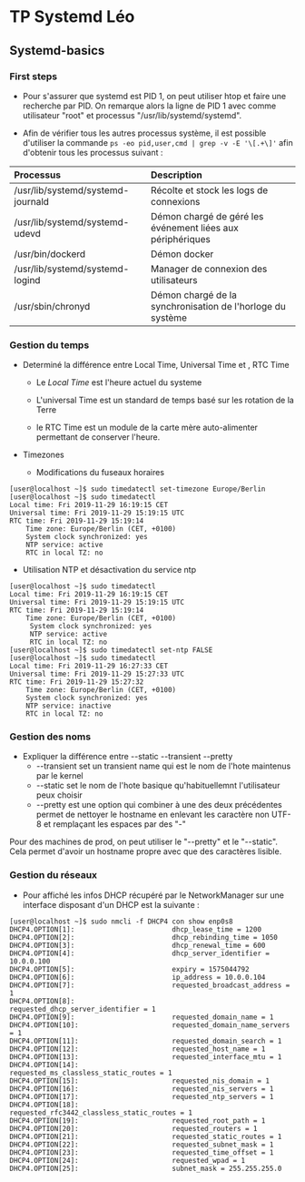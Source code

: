 # TP Systemd Léo

## Systemd-basics

### First steps

* Pour s'assurer que systemd est PID 1, on peut utiliser htop et faire une recherche par PID.
On remarque alors la ligne de PID 1 avec comme utilisateur "root" et processus "/usr/lib/systemd/systemd".

* Afin de vérifier tous les autres processus système, il est possible d'utiliser la commande ```ps -eo pid,user,cmd | grep -v -E '\[.+\]'``` afin d'obtenir tous les processus suivant :

| Processus     |  Description   |
|:------------|:-------------|
| /usr/lib/systemd/systemd-journald | Récolte et stock les logs de connexions |
| /usr/lib/systemd/systemd-udevd  | Démon chargé de géré les événement liées aux périphériques  |
| /usr/bin/dockerd | Démon docker |
| /usr/lib/systemd/systemd-logind | Manager de connexion des utilisateurs |
| /usr/sbin/chronyd | Démon chargé de la synchronisation de l'horloge du système |

### Gestion du temps

* Determiné la différence entre Local Time, Universal Time et , RTC Time

  * Le *Local Time* est l'heure actuel du systeme

  * L'universal Time est un standard de temps basé sur les rotation de la Terre

  * le RTC Time est un module de la carte mère auto-alimenter permettant de conserver l'heure.

* Timezones

  * Modifications du fuseaux horaires

```
[user@localhost ~]$ sudo timedatectl set-timezone Europe/Berlin
[user@localhost ~]$ sudo timedatectl
Local time: Fri 2019-11-29 16:19:15 CET
Universal time: Fri 2019-11-29 15:19:15 UTC
RTC time: Fri 2019-11-29 15:19:14
    Time zone: Europe/Berlin (CET, +0100)
    System clock synchronized: yes
    NTP service: active
    RTC in local TZ: no					   
```

* Utilisation NTP et désactivation du service ntp

```
[user@localhost ~]$ sudo timedatectl
Local time: Fri 2019-11-29 16:19:15 CET
Universal time: Fri 2019-11-29 15:19:15 UTC
RTC time: Fri 2019-11-29 15:19:14
    Time zone: Europe/Berlin (CET, +0100)
     System clock synchronized: yes
     NTP service: active
     RTC in local TZ: no
[user@localhost ~]$ sudo timedatectl set-ntp FALSE
[user@localhost ~]$ sudo timedatectl
Local time: Fri 2019-11-29 16:27:33 CET
Universal time: Fri 2019-11-29 15:27:33 UTC
RTC time: Fri 2019-11-29 15:27:32
    Time zone: Europe/Berlin (CET, +0100)
    System clock synchronized: yes
    NTP service: inactive
    RTC in local TZ: no	      
```

### Gestion des noms

* Expliquer la différence entre --static --transient --pretty
  * --transient set un transient name qui est le nom de l'hote maintenus par le kernel
  * --static set le nom de l'hote basique qu'habituellemnt l'utilisateur peux choisir
  * --pretty est une option qui combiner à une des deux précédentes permet de nettoyer le hostname en enlevant les caractère non UTF-8 et remplaçant les espaces par des "-"

Pour des machines de prod, on peut utiliser le "--pretty" et le "--static". Cela permet d'avoir un hostname propre avec que des caractères lisible.

### Gestion du réseaux

* Pour affiché les infos DHCP récupéré par le NetworkManager sur une interface disposant d'un DHCP est la suivante :

```
[user@localhost ~]$ sudo nmcli -f DHCP4 con show enp0s8
DHCP4.OPTION[1]:                        dhcp_lease_time = 1200
DHCP4.OPTION[2]:                        dhcp_rebinding_time = 1050
DHCP4.OPTION[3]:                        dhcp_renewal_time = 600
DHCP4.OPTION[4]:                        dhcp_server_identifier = 10.0.0.100
DHCP4.OPTION[5]:                        expiry = 1575044792
DHCP4.OPTION[6]:                        ip_address = 10.0.0.104
DHCP4.OPTION[7]:                        requested_broadcast_address = 1
DHCP4.OPTION[8]:                        requested_dhcp_server_identifier = 1
DHCP4.OPTION[9]:                        requested_domain_name = 1
DHCP4.OPTION[10]:                       requested_domain_name_servers = 1
DHCP4.OPTION[11]:                       requested_domain_search = 1
DHCP4.OPTION[12]:                       requested_host_name = 1
DHCP4.OPTION[13]:                       requested_interface_mtu = 1
DHCP4.OPTION[14]:                       requested_ms_classless_static_routes = 1
DHCP4.OPTION[15]:                       requested_nis_domain = 1
DHCP4.OPTION[16]:                       requested_nis_servers = 1
DHCP4.OPTION[17]:                       requested_ntp_servers = 1
DHCP4.OPTION[18]:                       requested_rfc3442_classless_static_routes = 1
DHCP4.OPTION[19]:                       requested_root_path = 1
DHCP4.OPTION[20]:                       requested_routers = 1
DHCP4.OPTION[21]:                       requested_static_routes = 1
DHCP4.OPTION[22]:                       requested_subnet_mask = 1
DHCP4.OPTION[23]:                       requested_time_offset = 1
DHCP4.OPTION[24]:                       requested_wpad = 1
DHCP4.OPTION[25]:                       subnet_mask = 255.255.255.0
```